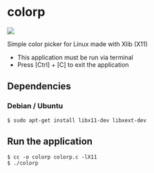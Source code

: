 # colorp

![](./demo.gif)

Simple color picker for Linux made with Xlib (X11)

- This application must be run via terminal
- Press [Ctrl] + [C] to exit the application

## Dependencies

### Debian / Ubuntu

```console
$ sudo apt-get install libx11-dev libxext-dev
```

## Run the application

```console
$ cc -o colorp colorp.c -lX11
$ ./colorp
```
